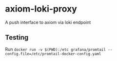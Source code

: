 # axiom-loki-proxy
A push interface to axiom via loki endpoint

## Testing
Run `docker run -v $(PWD):/etc grafana/promtail --config.file=/etc/promtail-docker-config.yaml`